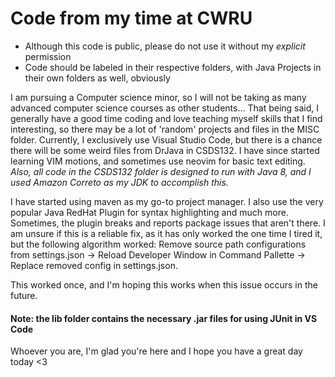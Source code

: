 # Code from my time at CWRU

- Although this code is public, please do not use it without my _explicit_ permission
- Code should be labeled in their respective folders, with Java Projects in their own folders as well, obviously

I am pursuing a Computer science minor, so I will not be taking as many advanced computer science courses as other students...
That being said, I generally have a good time coding and love teaching myself skills that I find interesting, so there may be a lot of 'random' projects and files in the MISC folder. Currently, I exclusively use Visual Studio Code, but there is a chance there will be some weird files from DrJava in CSDS132. I have since started learning VIM motions, and sometimes use neovim for basic text editing. 
_Also, all code in the CSDS132 folder is designed to run with Java 8, and I used Amazon Correto as my JDK to accomplish this._

I have started using maven as my go-to project manager. I also use the very popular Java RedHat Plugin for syntax highlighting and much more. Sometimes, the plugin breaks and reports package issues that aren't there. I am unsure if this is a reliable fix, as it has only worked the one time I tired it, but the following algorithm worked:
Remove source path configurations from settings.json $\to$ Reload Developer Window in Command Pallette $\to$ Replace removed config in settings.json.

This worked once, and I'm hoping this works when this issue occurs in the future.

#### Note: the lib folder contains the necessary .jar files for using JUnit in VS Code

Whoever you are, I'm glad you're here and I hope you have a great day today <3
